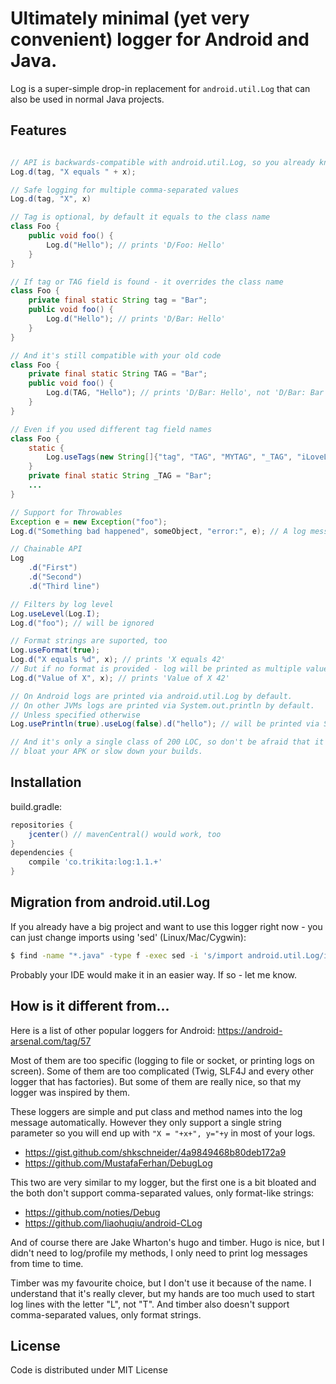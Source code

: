 # Ultimately minimal (yet very convenient) logger for Android and Java.

Log is a super-simple drop-in replacement for `android.util.Log` that can also
be used in normal Java projects.

## Features

```java

// API is backwards-compatible with android.util.Log, so you already know it.
Log.d(tag, "X equals " + x);

// Safe logging for multiple comma-separated values
Log.d(tag, "X", x)

// Tag is optional, by default it equals to the class name 
class Foo {
	public void foo() {
		Log.d("Hello"); // prints 'D/Foo: Hello'
	}
}

// If tag or TAG field is found - it overrides the class name
class Foo {
	private final static String tag = "Bar";
	public void foo() {
		Log.d("Hello"); // prints 'D/Bar: Hello'
	}
}

// And it's still compatible with your old code
class Foo {
	private final static String TAG = "Bar";
	public void foo() {
		Log.d(TAG, "Hello"); // prints 'D/Bar: Hello', not 'D/Bar: Bar Hello'
	}
}

// Even if you used different tag field names
class Foo {
	static {
		Log.useTags(new String[]{"tag", "TAG", "MYTAG", "_TAG", "iLoveLongFieldName"});
	}
	private final static String _TAG = "Bar";
	...
}

// Support for Throwables
Exception e = new Exception("foo");
Log.d("Something bad happened", someObject, "error:", e); // A log message and a stack trace will be printed

// Chainable API
Log
	.d("First")
	.d("Second")
	.d("Third line")

// Filters by log level
Log.useLevel(Log.I);
Log.d("foo"); // will be ignored

// Format strings are suported, too
Log.useFormat(true);
Log.d("X equals %d", x); // prints 'X equals 42'
// But if no format is provided - log will be printed as multiple values
Log.d("Value of X", x); // prints 'Value of X 42'

// On Android logs are printed via android.util.Log by default.
// On other JVMs logs are printed via System.out.println by default.
// Unless specified otherwise
Log.usePrintln(true).useLog(false).d("hello"); // will be printed via System.out on Android as well

// And it's only a single class of 200 LOC, so don't be afraid that it will
// bloat your APK or slow down your builds.
```

## Installation

build.gradle:

``` gradle
repositories {
	jcenter() // mavenCentral() would work, too
}
dependencies {
	compile 'co.trikita:log:1.1.+'
}
```
## Migration from android.util.Log

If you already have a big project and want to use this logger right now - you
can just change imports using 'sed' (Linux/Mac/Cygwin):

``` bash
$ find -name "*.java" -type f -exec sed -i 's/import android.util.Log/import trikita.log.Log/g' {} \;
```

Probably your IDE would make it in an easier way. If so - let me know.

## How is it different from...

Here is a list of other popular loggers for Android: https://android-arsenal.com/tag/57

Most of them are too specific (logging to file or socket, or printing logs on screen).
Some of them are too complicated (Twig, SLF4J and every other logger that has factories).
But some of them are really nice, so that my logger was inspired by them.

These loggers are simple and put class and method names into the log message automatically.
However they only support a single string parameter so you will end up with 
`"X = "+x+", y="+y` in most of your logs.

* https://gist.github.com/shkschneider/4a9849468b80deb172a9 
* https://github.com/MustafaFerhan/DebugLog

This two are very similar to my logger, but the first one is a bit bloated and
the both don't support comma-separated values, only format-like strings:

* https://github.com/noties/Debug
* https://github.com/liaohuqiu/android-CLog

And of course there are Jake Wharton's hugo and timber. Hugo is nice, but I
didn't need to log/profile my methods, I only need to print log messages from time to
time.

Timber was my favourite choice, but I don't use it because of the name. I
understand that it's really clever, but my hands are too much used to start log
lines with the letter "L", not "T". And timber also doesn't support
comma-separated values, only format strings.

## License

Code is distributed under MIT License
